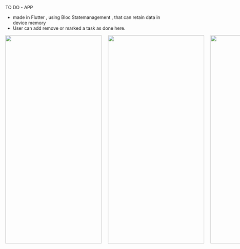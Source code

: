 TO DO - APP 
- made in Flutter , using Bloc Statemanagement , that can retain data in device memory
- User can add remove or marked a task as done here.

<div style="display: flex; gap: 20px;">
  <img src="https://github.com/user-attachments/assets/080df570-6cbf-422d-815f-3e8f62262ea9" width="300" height="650">
  <img src="https://github.com/user-attachments/assets/644b5e16-f376-4505-8943-9e2297b29a0f" width="300" height="650">
  <img src="https://github.com/user-attachments/assets/fa56f3db-a0e3-4c37-8585-c65c7a789dae" width="300" height="650">
</div>






